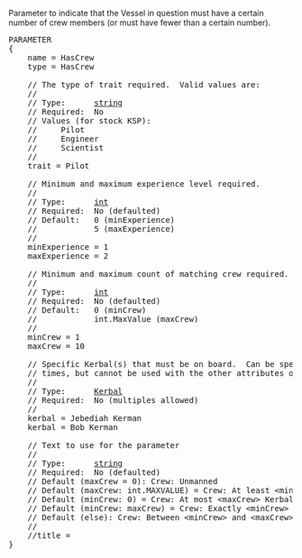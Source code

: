 Parameter to indicate that the Vessel in question must have a certain number of crew members (or must have fewer than a certain number).

<pre>
PARAMETER
{
    name = HasCrew
    type = HasCrew

    // The type of trait required.  Valid values are:
    //
    // Type:      <a href="String-Type">string</a>
    // Required:  No
    // Values (for stock KSP):
    //     Pilot
    //     Engineer
    //     Scientist
    //
    trait = Pilot

    // Minimum and maximum experience level required.
    //
    // Type:      <a href="Numeric-Type">int</a>
    // Required:  No (defaulted)
    // Default:   0 (minExperience)
    //            5 (maxExperience)
    //
    minExperience = 1
    maxExperience = 2

    // Minimum and maximum count of matching crew required.
    //
    // Type:      <a href="Numeric-Type">int</a>
    // Required:  No (defaulted)
    // Default:   0 (minCrew)
    //            int.MaxValue (maxCrew)
    //
    minCrew = 1
    maxCrew = 10

    // Specific Kerbal(s) that must be on board.  Can be specified multiple
    // times, but cannot be used with the other attributes on this parameter.
    //
    // Type:      <a href="Kerbal-Type">Kerbal</a>
    // Required:  No (multiples allowed)
    //
    kerbal = Jebediah Kerman
    kerbal = Bob Kerman

    // Text to use for the parameter
    //
    // Type:      <a href="String-Type">string</a>
    // Required:  No (defaulted)
    // Default (maxCrew = 0): Crew: Unmanned
    // Default (maxCrew: int.MAXVALUE) = Crew: At least &lt;minCrew&gt; Kerbals
    // Default (minCrew: 0) = Crew: At most &lt;maxCrew&gt; Kerbals
    // Default (minCrew: maxCrew) = Crew: Exactly &lt;minCrew&gt; Kerbals
    // Default (else): Crew: Between &lt;minCrew&gt; and &lt;maxCrew&gt; Kerbals
    //
    //title =
}
</pre>
